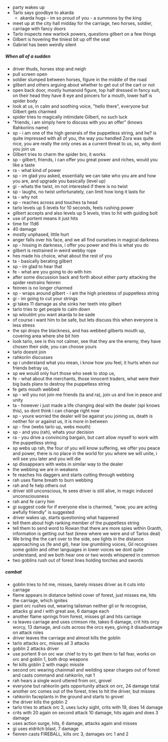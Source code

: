 - party wakes up
- Tarlo says goodbye to akarda
	-   akarda hugs - im so proud of you - a summons by the king
- meet up at the city hall midday for the carriage, two horses, soldier, carriage with fancy doors
- Tarlo inspects new warlock powers, questions gilbert on a few things
- Gilbert is hovering the tiniest bit up off the seat
- Gabriel has been weirdly silent


##### When all of a sudden
- driver thuds, horses stop and neigh
- pull screen open
- soldier slumped between horses, figure in the middle of the road
- gilbert and others arguing about whether to get out of the cart or not
- open back door, mostly humanoid figure, top half dressed in fancy suit, on their head they have 8 eye and pincers for a mouth, lower half is spider body
- look at us, in calm and soothing voice, "hello there", everyone but Gilbert gets charmed
- spider tries to magically intimidate Gilbert, no such luck
- "friends, i am simply here to discuss with you an offer" (knows Rahkoriins name)
- sp - i am one of the high generals of the puppetless string, and he? is quite impressed with all of you, the way you handled Zora was quite nice, you are really the only ones as a current threat to us, so, why dont you join us
- Gilbert tries to charm the spider bro, it works
- sp - gilbert, friends, i can offer you great power and riches, would you like a taste
- ra - what kind of power
- sp - im glad you asked, essentially we can take who you are and how you are, and upgrade you basically (level up)
- gi - whats the twist, im not interested if there is no twist
- sp - laughs, no twist unfortunately, can limit how long it lasts for
- ta - why not
- sp - reaches across and touches ta head
- tarlo levels up 5 levels for 10 seconds, feels rushing power
- gilbert accepts and also levels up 5 levels, tries to hit with guiding bolt
- use of portent means it just hits
- time for 11d6
- 40 damage
- mostly unphased, little hurt
- anger falls over his face, and we all find ourselves in magical darkness
- sp - hissing in darkness, i offer you power and this is what you do
- gilbert is restrained in weird webby rope
- hes made his choice, what about the rest of you
- ta - basically berating gilbert
- sp - im glad to hear that
- fe - what are you going to do with him
- after some discussion back and forth about either party attacking the spider restrains feinren
- feinren is no longer charmed
- sp - wraps around gilbert - i am  the high priestess of puppetless string
- gi - im going to cut your strings
- gi takes 11 damage as she sinks her teeth into gilbert
- tarlo tries to get people to calm down
- sp wlouldnt you want akarda to be sade
- of course i want him to be safe, but lets discuss this when everyone is less stress
- the spi drops the blackness, and has webbed gilberts mouth up, covering area where she bit him
- look tarlo, see is this not calmer, see that they are the enemy, they have chosen their side, you can choose yours
- tarlo doesnt join
- rahkoriin discusses
- sp i understand what you mean, i know how you feel, it hurts when our friends betray us, 
- sp we would only hurt those who seek to stop us, 
- fe - what about the merchants, those innocent traders, what were their big bads plans to destroy the puppetless string
- fe gets mouth webbed
- sp - will you not join me friends (ta and ra), join us and live in peace and unity
- ta - however i just made a life changing deal with the dealer (spi knows this), so dont think i can change right now
- sp - youre worried the dealer will be against you joining us, death is neither for or against us, it is more in between
- sp - fine (webs tarlo up, webs mouth)
- sp - and you (rah), whats your decision
- ra - you drive a convincing bargain, but cant allow myself to work with the puppetless string
- sp webs up rah, the four of you will know suffering, we offer you peace and power, there is no place in the world for you where we will unite, i will see you later and you will die
- sp dissappears with webs in similar way to the dealer
- the webbing we are in weakens
- fe reaches his daggers and starts cutting through webbing
- rah uses flame breath to burn webbing 
- rah and fe help others out
- driver still unconscious, fe sees driver is still alive, in magic induced unconsciousness
- rah and fe carry him 
- gi suggest code for if everyone else is charmed, "wow, you are acting awfully friendly" is suggested
- driver wakes up, starts questioning what happened
- tell them about high ranking member of the puppetless string
- tell them to send word to Rowan that there are more spies within Granth, information is getting out fast (knew where we were and of Tarlos deal)
- We bring the the cart over to the side, see lights in the distance approaching us (fe and gil), hear low grumbling voices, Gil recognises some goblin and other languages in lower voices we dont quite understand, and we both hear one or two words whispered in common
- two goblins rush out of forest lines holding torches and swords 

##### combat
- goblin tries to hit me, misses, barely misses driver as it cuts into carriage
- flame appears in distance behind cover of forest, just misses me, hits the carriage, which ignites
- giant orc rushes out, wearing talisman neither gil or fe recognise, attacks gi and i with great axe, 6 damage each
- another flame springs from forest, misses gil and hits carriage
- ra leaves carriage and uses crimson rite, takes 6 damage, crit hits orcy worcy, 13 damage, and cuts across the orcs eyes, giving it disadvantage on attack roles
- driver leaves the carriage and almost kills the goblin
- tarlo attacks orc, misses all 3 attacks
- goblin 2 attacks driver
- use portent 9 on orc war chief to try to get them to fail fear, works on orc and goblin 1, both drop weapons
- fei kills goblin 2 with magic missile
- second orc wearing chainmail and weilding spear charges out of forest and casts command and rahkoriin, nat 1
- rah hears a single word uttered from orc, grovel
- everyone but rahkoriin gets opportunity attack on orc, 24 damage total
- another orc comes out of the forest, tries to hit the driver, but misses
- rahkoriin faceplants in the ground and starts to grovel
- the driver kills the goblin 2
- tarlo tries to attack orc 3, uses lucky sight, crits with 19, does 14 damage
- crits with 20 again on second attack 10 damage, hits again and does 3 damage
- uses action surge, hits, 6 damage, attacks again and misses
- gi uses eldritch blast, 7 damage
- fienren casts FIREBALL, kills orc 3, damages orc 1 and 2